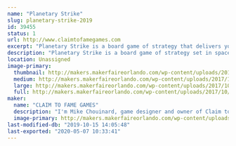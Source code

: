 ```yaml
---
name: "Planetary Strike"
slug: planetary-strike-2019
id: 39455
status: 1
url: http://www.claimtofamegames.com
excerpt: "Planetary Strike is a board game of strategy that delivers your mind beyond chess and into the galaxy to challenge your opponents on two battlefronts. Outwit and capture the other's planet while defending yours. Not as simple as it sounds. "
description: "Planetary Strike is a board game of strategy set in space that takes your mind beyond chess. The goal is to protect your planetary system while attempting to conquer an opponent's planet and dethrone him in order to rule the universe. Set on a round checkered board, the game provides opportunities for 2 to 6 players, for ages 8 to adult. Created by local game designer Mike Chouinard, all items produced and assembled locally. Game price range is $10 to $25. A portion of proceeds are donated to Pug Rescue of Florida in support of dog rescue and adoption."
location: Unassigned
image-primary:
  thumbnail: http://makers.makerfaireorlando.com/wp-content/uploads/2017/10/Planetary-Strike-board-game-150x150.jpg
  medium: http://makers.makerfaireorlando.com/wp-content/uploads/2017/10/Planetary-Strike-board-game-300x159.jpg
  large: http://makers.makerfaireorlando.com/wp-content/uploads/2017/10/Planetary-Strike-board-game-1024x541.jpg
  full: http://makers.makerfaireorlando.com/wp-content/uploads/2017/10/Planetary-Strike-board-game.jpg
maker:
  name: "CLAIM TO FAME GAMES"
  description: "I'm Mike Chouinard, game designer and owner of Claim to Fame Games. Planetary Strike is my first board game, and it took several years of play testing, and tweaking the design and rules until it was perfect. I self-published in August 2015 and Planetary Strike made its debut at Maker Faire Orlando that same year. All items are produced and assembled locally. We've sold over 4,000 games internationally and have received all 5-star reviews on Facebook, as well as a professional critique by Sahm Reviews. We've now taken it to the next level and have been busy developing the digital version of Planetary Strike, coming to an app store near you soon!"
  image-primary: http://makers.makerfaireorlando.com/wp-content/uploads/2015/08/Mike-Chouinard-and-Rocky.jpg
last-modified-db: "2019-10-15 14:05:48"
last-exported: "2020-05-07 10:33:41"
---
```

